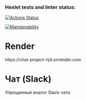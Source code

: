 ### Hexlet tests and linter status:
[![Actions Status](https://github.com/Mamokor/frontend-project-12/actions/workflows/hexlet-check.yml/badge.svg)](https://github.com/Mamokor/frontend-project-12/actions)

[![Maintainability](https://api.codeclimate.com/v1/badges/b0d033f00033cad1e72f/maintainability)](https://codeclimate.com/github/Mamokor/frontend-project-12/maintainability)

<h1>Render</h1>
https://chat-project-rij4.onrender.com

<h1>Чат (Slack)</h1>

Упрощенный аналог Slack-чата
